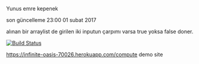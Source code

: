 Yunus emre kepenek 
 
   son  güncelleme 23:00 01 subat 2017
   
  alınan bir arraylist de girilen  iki inputun çarpımı varsa true yoksa false doner.


[![Build Status](https://travis-ci.org/emrekepenek/myDemoApp.svg?branch=master)](https://travis-ci.org/emrekepenek/myDemoApp)
 

 https://infinite-oasis-70026.herokuapp.com/compute   demo site
 
